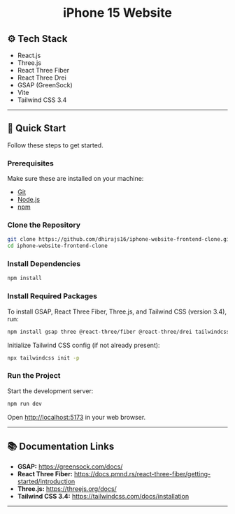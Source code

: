 <div align="center">
  <h1 align="center">iPhone 15 Website</h1>  
</div>

## ⚙️ Tech Stack

- React.js  
- Three.js  
- React Three Fiber  
- React Three Drei  
- GSAP (GreenSock)  
- Vite  
- Tailwind CSS 3.4  

***

## 🤸 Quick Start

Follow these steps to get started.

### Prerequisites

Make sure these are installed on your machine:

- [Git](https://git-scm.com/)  
- [Node.js](https://nodejs.org/en)  
- [npm](https://www.npmjs.com/)

### Clone the Repository

```bash
git clone https://github.com/dhirajs16/iphone-website-frontend-clone.git
cd iphone-website-frontend-clone
```

### Install Dependencies

```bash
npm install
```

### Install Required Packages

To install GSAP, React Three Fiber, Three.js, and Tailwind CSS (version 3.4), run:

```bash
npm install gsap three @react-three/fiber @react-three/drei tailwindcss@3.4 postcss autoprefixer
```

Initialize Tailwind CSS config (if not already present):

```bash
npx tailwindcss init -p
```

### Run the Project

Start the development server:

```bash
npm run dev
```

Open [http://localhost:5173](http://localhost:5173) in your web browser.

***

## 📚 Documentation Links

- **GSAP:** https://greensock.com/docs/  
- **React Three Fiber:** https://docs.pmnd.rs/react-three-fiber/getting-started/introduction  
- **Three.js:** https://threejs.org/docs/  
- **Tailwind CSS 3.4:** https://tailwindcss.com/docs/installation  

***
